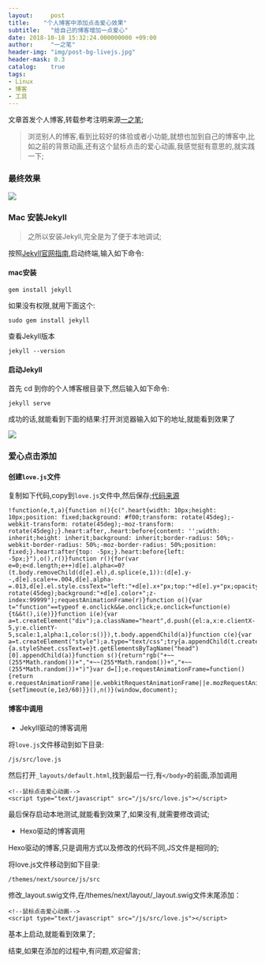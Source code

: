 ```yaml
---
layout:     post
title:    "个人博客中添加点击爱心效果"
subtitle:   "给自己的博客增加一点爱心"
date: 2018-10-18 15:32:24.000000000 +09:00
author:     "一之笔"
header-img: "img/post-bg-livejs.jpg"
header-mask: 0.3
catalog:    true
tags:
- Linux
- 博客
- 工具
---
```


文章首发个人博客,转载参考注明来源[一之笔](https://yizibi.github.io/);

> 浏览别人的博客,看到比较好的体验或者小功能,就想也加到自己的博客中,比如之前的背景动画,还有这个鼠标点击的爱心动画,我感觉挺有意思的,就实践一下;

### 最终效果

![](http://yizhibi.6chemical.com/loveanimation.gif?imageMogr2/thumbnail/!70p)


### Mac 安装Jekyll

> 之所以安装Jekyll,完全是为了便于本地调试;

按照[Jekyll官网指南](https://jekyllcn.com/docs/quickstart/),启动终端,输入如下命令:

#### mac安装

`gem install jekyll`

如果没有权限,就用下面这个:

`sudo gem install jekyll`

查看Jekyll版本

`jekyll --version`

#### 启动Jekyll

首先 cd 到你的个人博客根目录下,然后输入如下命令:

`jekyll serve`

成功的话,就能看到下面的结果:打开浏览器输入如下的地址,就能看到效果了

![](http://yizhibi.6chemical.com/1539836194.png?imageMogr2/thumbnail/!70p)

### 爱心点击添加

#### 创建`love.js`文件

复制如下代码,copy到`love.js`文件中,然后保存;[代码来源](https://asdfv1929.github.io/2018/01/26/click-love/)

```JS
!function(e,t,a){function n(){c(".heart{width: 10px;height: 10px;position: fixed;background: #f00;transform: rotate(45deg);-webkit-transform: rotate(45deg);-moz-transform: rotate(45deg);}.heart:after,.heart:before{content: '';width: inherit;height: inherit;background: inherit;border-radius: 50%;-webkit-border-radius: 50%;-moz-border-radius: 50%;position: fixed;}.heart:after{top: -5px;}.heart:before{left: -5px;}"),o(),r()}function r(){for(var e=0;e<d.length;e++)d[e].alpha<=0?(t.body.removeChild(d[e].el),d.splice(e,1)):(d[e].y--,d[e].scale+=.004,d[e].alpha-=.013,d[e].el.style.cssText="left:"+d[e].x+"px;top:"+d[e].y+"px;opacity:"+d[e].alpha+";transform:scale("+d[e].scale+","+d[e].scale+") rotate(45deg);background:"+d[e].color+";z-index:99999");requestAnimationFrame(r)}function o(){var t="function"==typeof e.onclick&&e.onclick;e.onclick=function(e){t&&t(),i(e)}}function i(e){var a=t.createElement("div");a.className="heart",d.push({el:a,x:e.clientX-5,y:e.clientY-5,scale:1,alpha:1,color:s()}),t.body.appendChild(a)}function c(e){var a=t.createElement("style");a.type="text/css";try{a.appendChild(t.createTextNode(e))}catch(t){a.styleSheet.cssText=e}t.getElementsByTagName("head")[0].appendChild(a)}function s(){return"rgb("+~~(255*Math.random())+","+~~(255*Math.random())+","+~~(255*Math.random())+")"}var d=[];e.requestAnimationFrame=function(){return e.requestAnimationFrame||e.webkitRequestAnimationFrame||e.mozRequestAnimationFrame||e.oRequestAnimationFrame||e.msRequestAnimationFrame||function(e){setTimeout(e,1e3/60)}}(),n()}(window,document);
```

#### 博客中调用

* Jekyll驱动的博客调用

将`love.js`文件移动到如下目录:

`/js/src/love.js`

然后打开`_layouts/default.html`,找到最后一行,有`</body>`的前面,添加调用

```JS
<!--鼠标点击爱心动画-->
<script type="text/javascript" src="/js/src/love.js"></script>
```
最后保存启动本地测试,就能看到效果了,如果没有,就需要修改调试;

* Hexo驱动的博客调用

Hexo驱动的博客,只是调用方式以及修改的代码不同,JS文件是相同的;

将love.js文件移动到如下目录:

`/themes/next/source/js/src`

修改_layout.swig文件,在/themes/next/layout/_layout.swig文件末尾添加：

```JS
<!--鼠标点击爱心动画-->
<script type="text/javascript" src="/js/src/love.js"></script>
```
基本上启动,就能看到效果了;

结束,如果在添加的过程中,有问题,欢迎留言;
